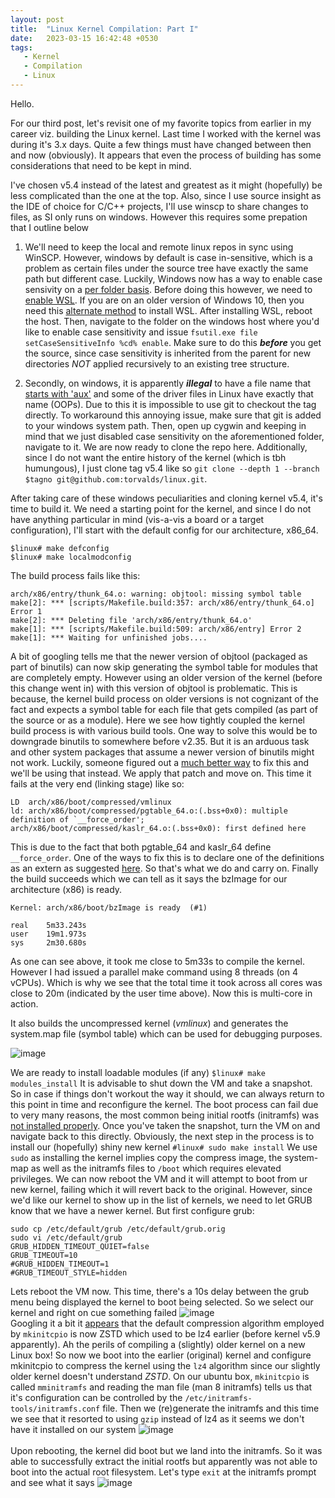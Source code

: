 ```yaml
---
layout: post
title:  "Linux Kernel Compilation: Part I"
date:   2023-03-15 16:42:48 +0530
tags: 
   - Kernel
   - Compilation
   - Linux
---
```

Hello.

For our third post, let's revisit one of my favorite topics from earlier in my career viz. building the Linux kernel. Last time I worked with the kernel was during it's 3.x days. Quite a few things must have changed between then and now (obviously). It appears that even the process of building has some considerations that need to be kept in mind.

I've chosen v5.4 instead of the latest and greatest as it might (hopefully) be less complicated than the one at the top. Also, since I use source insight as the IDE of choice for C/C++ projects, I'll use winscp to share changes to files, as SI only runs on windows. However this requires some prepation that I outline below

1. We'll need to keep the local and remote linux repos in sync using WinSCP. However, windows by default is case in-sensitive, which is a problem as certain files under the source tree have exactly the same path but different case. Luckily, Windows now has a way to enable case sensivity on a [per folder basis](https://learn.microsoft.com/en-us/windows/wsl/case-sensitivity). Before doing this however, we need to [enable WSL](https://learn.microsoft.com/en-us/windows/wsl/install). If you are on an older version of Windows 10, then you need this [alternate method](https://linuxhint.com/enable-wsl-optional-component/) to install WSL. After installing WSL, reboot the host. Then, navigate to the folder on the windows host where you'd like to enable case sensitivity and issue `fsutil.exe file setCaseSensitiveInfo %cd% enable`. Make sure to do this **_before_** you get the source, since case sensitivity is inherited from the parent for new directories *NOT* applied recursively to an existing tree structure. 

2. Secondly, on windows, it is apparently ***illegal*** to have a file name that [starts with 'aux'](https://github.com/analogdevicesinc/linux/issues/111) and some of the driver files in Linux have exactly that name (OOPs). Due to this it is impossible to use git to checkout the tag directly. To workaround this annoying issue, make sure that git is added to your windows system path. Then, open up cygwin and keeping in mind that we just disabled case sensitivity on the aforementioned folder, navigate to it. We are now ready to clone the repo here. Additionally, since I do not want the entire history of the kernel (which is tbh humungous), I just clone tag v5.4 like so `git clone --depth 1 --branch $tagno git@github.com:torvalds/linux.git`.

After taking care of these windows peculiarities and cloning kernel v5.4, it's time to build it. We need a starting point for the kernel, and since I do not have anything particular in mind (vis-a-vis a board or a target configuration), I'll start with the default config for our architecture, x86_64. 
   ```
   $linux# make defconfig
   $linux# make localmodconfig
   ```
The build process fails like this:
   ```
   arch/x86/entry/thunk_64.o: warning: objtool: missing symbol table
   make[2]: *** [scripts/Makefile.build:357: arch/x86/entry/thunk_64.o] Error 1
   make[2]: *** Deleting file 'arch/x86/entry/thunk_64.o'
   make[1]: *** [scripts/Makefile.build:509: arch/x86/entry] Error 2
   make[1]: *** Waiting for unfinished jobs....
   ```
   A bit of googling tells me that the newer version of objtool (packaged as part of binutils) can now skip generating the symbol table for modules that are completely empty. However using an older version of the kernel (before this change went in) with this version of objtool is problematic. This is because, the kernel build process on older versions is not cognizant of the fact and expects a symbol table for each file that gets compiled (as part of the source or as a module). Here we see how tightly coupled the kernel build process is with various build tools.
   One way to solve this would be to downgrade binutils to somewhere before v2.35. But it is an arduous task and other system packages that assume a newer version of binutils might not work. Luckily, someone figured out a [much better way](https://www.spinics.net/lists/kernel/msg3797871.html) to fix this and we'll be using that instead. We apply that patch and move on. This time it fails at the very end (linking stage) like so:
   ```
   LD  arch/x86/boot/compressed/vmlinux
   ld: arch/x86/boot/compressed/pgtable_64.o:(.bss+0x0): multiple definition of `__force_order';
   arch/x86/boot/compressed/kaslr_64.o:(.bss+0x0): first defined here
   ```
   This is due to the fact that both pgtable_64 and kaslr_64 define `__force_order`. One of the ways to fix this is to declare one of the definitions as an extern as suggested [here](https://lkml.iu.edu/hypermail/linux/kernel/2001.3/05638.html). So that's what we do and carry on. Finally the build succeeds which we can tell as it says the bzImage for our architecture (x86) is ready.
   ```
   Kernel: arch/x86/boot/bzImage is ready  (#1)

   real    5m33.243s
   user    19m1.973s
   sys     2m30.680s
   ```
   As one can see above, it took me close to 5m33s to compile the kernel. However I had issued a parallel make command using 8 threads (on 4 vCPUs). Which is why we see that the total time it took across all cores was close to 20m (indicated by the user time above). Now this is multi-core in action.
   
   It also builds the uncompressed kernel (_vmlinux_) and generates the system.map file (symbol table) which can be used for debugging purposes.

   ![image](https://user-images.githubusercontent.com/46345560/225513195-41cd62b1-85f6-4344-8737-dcfc0302298e.png)
   
   We are ready to install loadable modules (if any)
   `$linux# make modules_install`
   It is advisable to shut down the VM and take a snapshot. So in case if things don't workout the way it should, we can always return to this point in time and reconfigure the kernel. The boot process can fail due to very many reasons, the most common being initial rootfs (initramfs) was [not installed properly](https://varunsaklani.wordpress.com/2019/08/01/kernel-panic-initramfs-image-not-found/). Once you've taken the snapshot, turn the VM on and navigate back to this directly. Obviously, the next step in the process is to install our (hopefully) shiny new kernel
   `#linux# sudo make install`
      We use `sudo` as installing the kernel implies copy the compress image, the system-map as well as the initramfs files to `/boot` which requires elevated privileges. We can now reboot the VM and it will attempt to boot from ur new kernel, failing which it will revert back to the original. However, since we'd like our kernel to show up in the list of kernels, we need to let GRUB know that we have a newer kernel. But first configure grub:
   ```
   sudo cp /etc/default/grub /etc/default/grub.orig
   sudo vi /etc/default/grub
   GRUB_HIDDEN_TIMEOUT_QUIET=false
   GRUB_TIMEOUT=10
   #GRUB_HIDDEN_TIMEOUT=1
   #GRUB_TIMEOUT_STYLE=hidden
   ```
   Lets reboot the VM now. This time, there's a 10s delay between the grub menu being displayed the kernel to boot being selected. So we select our kernel and right on cue something failed
![image](https://user-images.githubusercontent.com/46345560/225518150-63a4b904-1afa-4848-91cf-74bafe929204.png)
   <br/>
   Googling it a bit it [appears](https://bbs.archlinux.org/viewtopic.php?id=252429) that the default compression algorithm employed by `mkinitcpio` is now ZSTD which used to be lz4 earlier (before kernel v5.9 apparently). Ah the perils of compiling a (slightly) older kernel on a new Linux box! So now we boot into the earlier (original) kernel and configure mkinitcpio to compress the kernel using the `lz4` algorithm since our slightly older kernel doesn't understand _ZSTD_. On our ubuntu box, `mkinitcpio` is called `mminitramfs` and reading the man file (man 8 initramfs) tells us that it's configuration can be controlled by the  `/etc/initramfs-tools/initramfs.conf` file. 
   Then we (re)generate the initramfs and this time we see that it resorted to using `gzip` instead of lz4 as it seems we don't have it installed on our system
   ![image](https://user-images.githubusercontent.com/46345560/225524555-96686bcd-3bd1-4909-a096-c0c30658cd9f.png)
   <br/><br/>
   Upon rebooting, the kernel did boot but we land into the initramfs. So it was able to successfully extract the initial rootfs but apparently was not able to boot into the actual root filesystem. Let's type `exit` at the initramfs prompt and see what it says
   ![image](https://user-images.githubusercontent.com/46345560/225526935-e8c638ec-00b2-49b5-968e-91d7dcdae2d7.png)
   <br/>



   
   




